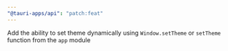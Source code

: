 ```yaml
---
"@tauri-apps/api": "patch:feat"
---
```


Add the ability to set theme dynamically using `Window.setTheme` or `setTheme` function from the `app` module
